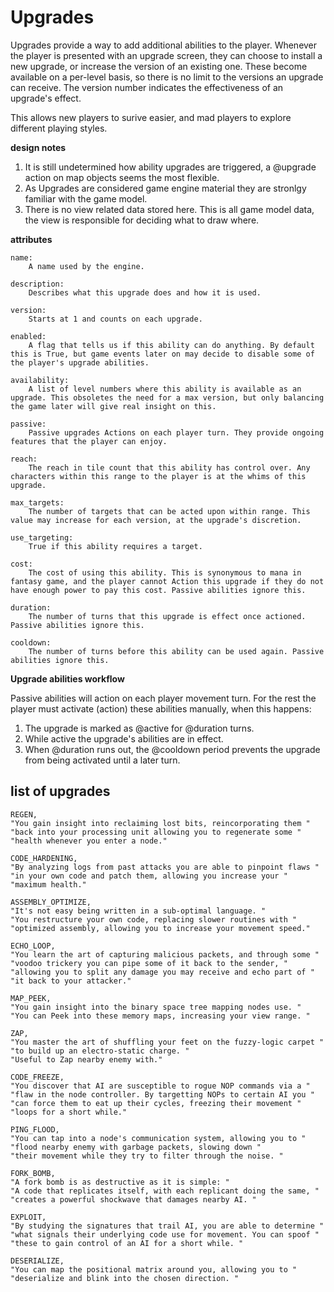 # Upgrades

Upgrades provide a way to add additional abilities to the player. Whenever the player is presented with an upgrade screen, they can choose to install a new upgrade, or increase the version of an existing one. These become available on a per-level basis, so there is no limit to the versions an upgrade can receive. The version number indicates the effectiveness of an upgrade's effect.

This allows new players to surive easier, and mad players to explore different playing styles.

**design notes**

1. It is still undetermined how ability upgrades are triggered, a @upgrade action on map objects seems the most flexible.
2. As Upgrades are considered game engine material they are stronlgy familiar with the game model.
3. There is no view related data stored here. This is all game model data, the view is responsible for deciding what to draw where.

**attributes**

````
name:
    A name used by the engine.

description:
    Describes what this upgrade does and how it is used.

version:
    Starts at 1 and counts on each upgrade.

enabled:
    A flag that tells us if this ability can do anything. By default this is True, but game events later on may decide to disable some of the player's upgrade abilities.

availability:
    A list of level numbers where this ability is available as an upgrade. This obsoletes the need for a max version, but only balancing the game later will give real insight on this.

passive:
    Passive upgrades Actions on each player turn. They provide ongoing features that the player can enjoy.

reach:
    The reach in tile count that this ability has control over. Any characters within this range to the player is at the whims of this upgrade.

max_targets:
    The number of targets that can be acted upon within range. This value may increase for each version, at the upgrade's discretion.

use_targeting:
    True if this ability requires a target.

cost:
    The cost of using this ability. This is synonymous to mana in fantasy game, and the player cannot Action this upgrade if they do not have enough power to pay this cost. Passive abilities ignore this.

duration:
    The number of turns that this upgrade is effect once actioned. Passive abilities ignore this.

cooldown:
    The number of turns before this ability can be used again. Passive abilities ignore this.

````

**Upgrade abilities workflow**

Passive abilities will action on each player movement turn. For the rest the player must activate (action) these abilities manually, when this happens:

1. The upgrade is marked as @active for @duration turns.
2. While active the upgrade's abilities are in effect.
3. When @duration runs out, the @cooldown period prevents the upgrade from being activated until a later turn.

## list of upgrades

    REGEN,
    "You gain insight into reclaiming lost bits, reincorporating them "
    "back into your processing unit allowing you to regenerate some "
    "health whenever you enter a node."

    CODE_HARDENING,
    "By analyzing logs from past attacks you are able to pinpoint flaws "
    "in your own code and patch them, allowing you increase your "
    "maximum health."

    ASSEMBLY_OPTIMIZE,
    "It's not easy being written in a sub-optimal language. "
    "You restructure your own code, replacing slower routines with "
    "optimized assembly, allowing you to increase your movement speed."

    ECHO_LOOP,
    "You learn the art of capturing malicious packets, and through some "
    "voodoo trickery you can pipe some of it back to the sender, "
    "allowing you to split any damage you may receive and echo part of "
    "it back to your attacker."

    MAP_PEEK,
    "You gain insight into the binary space tree mapping nodes use. "
    "You can Peek into these memory maps, increasing your view range. "

    ZAP,
    "You master the art of shuffling your feet on the fuzzy-logic carpet "
    "to build up an electro-static charge. "
    "Useful to Zap nearby enemy with."

    CODE_FREEZE,
    "You discover that AI are susceptible to rogue NOP commands via a "
    "flaw in the node controller. By targetting NOPs to certain AI you "
    "can force them to eat up their cycles, freezing their movement "
    "loops for a short while."

    PING_FLOOD,
    "You can tap into a node's communication system, allowing you to "
    "flood nearby enemy with garbage packets, slowing down "
    "their movement while they try to filter through the noise. "

    FORK_BOMB,
    "A fork bomb is as destructive as it is simple: "
    "A code that replicates itself, with each replicant doing the same, "
    "creates a powerful shockwave that damages nearby AI. "

    EXPLOIT,
    "By studying the signatures that trail AI, you are able to determine "
    "what signals their underlying code use for movement. You can spoof "
    "these to gain control of an AI for a short while. "

    DESERIALIZE,
    "You can map the positional matrix around you, allowing you to "
    "deserialize and blink into the chosen direction. "
